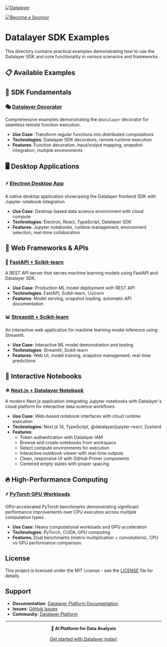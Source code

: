 [![Datalayer](https://assets.datalayer.tech/datalayer-25.svg)](https://datalayer.io)

[![Become a Sponsor](https://img.shields.io/static/v1?label=Become%20a%20Sponsor&message=%E2%9D%A4&logo=GitHub&style=flat&color=1ABC9C)](https://github.com/sponsors/datalayer)

# Datalayer SDK Examples

This directory contains practical examples demonstrating how to use the Datalayer SDK and core functionality in various scenarios and frameworks.

## 📋 Available Examples

## 🎯 SDK Fundamentals

### 🎭 [Datalayer Decorator](./decorator/README.md)

Comprehensive examples demonstrating the `@datalayer` decorator for seamless remote function execution.

- **Use Case**: Transform regular functions into distributed computations
- **Technologies**: Datalayer SDK decorators, remote runtime execution
- **Features**: Function decoration, input/output mapping, snapshot integration, multiple environments

## 🖥️ Desktop Applications

### ⚡ [Electron Desktop App](./electron/README.md)

A native desktop application showcasing the Datalayer frontend SDK with Jupyter notebook integration.

- **Use Case**: Desktop-based data science environment with cloud compute
- **Technologies**: Electron, React, TypeScript, Datalayer SDK
- **Features**: Jupyter notebooks, runtime management, environment selection, real-time collaboration

## 🚀 Web Frameworks & APIs

### 🚀 [FastAPI + Scikit-learn](./fastapi-sklearn/README.md)

A REST API server that serves machine learning models using FastAPI and Datalayer SDK.

- **Use Case**: Production ML model deployment with REST API
- **Technologies**: FastAPI, Scikit-learn, Uvicorn
- **Features**: Model serving, snapshot loading, automatic API documentation

### 📊 [Streamlit + Scikit-learn](./streamlit-sklearn/README.md)

An interactive web application for machine learning model inference using Streamlit.

- **Use Case**: Interactive ML model demonstration and testing
- **Technologies**: Streamlit, Scikit-learn
- **Features**: Web UI, model training, snapshot management, real-time predictions

## 📓 Interactive Notebooks

### ⚛️ [Next.js + Datalayer Notebook](./nextjs-notebook/README.md)

A modern Next.js application integrating Jupyter notebooks with Datalayer's cloud platform for interactive data science workflows.

- **Use Case**: Web-based notebook interfaces with cloud runtime execution
- **Technologies**: Next.js 14, TypeScript, @datalayer/jupyter-react, Zustand
- **Features**:
  - Token authentication with Datalayer IAM
  - Browse and create notebooks from workspace
  - Select compute environments for execution
  - Interactive notebook viewer with real-time outputs
  - Clean, responsive UI with GitHub Primer components
  - Centered empty states with proper spacing

## 🔥 High-Performance Computing

### ⚡ [PyTorch GPU Workloads](./pytorch-workloads/README.md)

GPU-accelerated PyTorch benchmarks demonstrating significant performance improvements over CPU execution across multiple computation types.

- **Use Case**: Heavy computational workloads and GPU acceleration
- **Technologies**: PyTorch, CUDA, GPU computing
- **Features**: Dual benchmarks (matrix multiplication + convolutions), CPU vs GPU performance comparison.

## License

This project is licensed under the MIT License - see the [LICENSE](../../LICENSE) file for details.

## Support

- **Documentation**: [Datalayer Platform Documentation](https://docs.datalayer.app/)
- **Issues**: [GitHub Issues](https://github.com/datalayer/core/issues)
- **Community**: [Datalayer Platform](https://datalayer.app/)

---

<p align="center">
  <strong>🚀 AI Platform for Data Analysis</strong><br></br>
  <a href="https://datalayer.app/">Get started with Datalayer today!</a>
</p>
